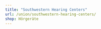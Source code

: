 ```yaml
---
title: "Southwestern Hearing Centers"
url: /union/southwestern-hearing-centers/
shop: Hörgeräte
---
```

